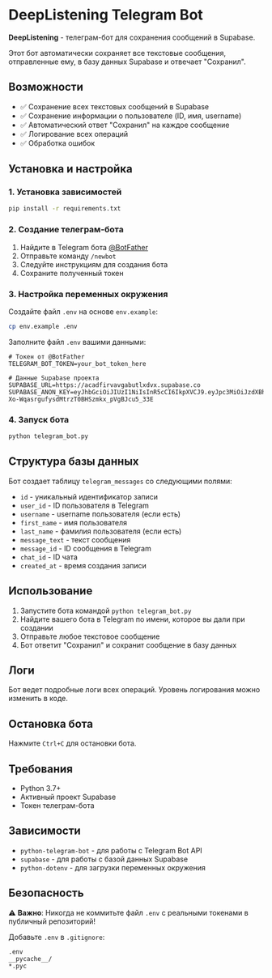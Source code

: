 # DeepListening Telegram Bot

**DeepListening** - телеграм-бот для сохранения сообщений в Supabase.

Этот бот автоматически сохраняет все текстовые сообщения, отправленные ему, в базу данных Supabase и отвечает "Сохранил".

## Возможности

- ✅ Сохранение всех текстовых сообщений в Supabase
- ✅ Сохранение информации о пользователе (ID, имя, username)
- ✅ Автоматический ответ "Сохранил" на каждое сообщение
- ✅ Логирование всех операций
- ✅ Обработка ошибок

## Установка и настройка

### 1. Установка зависимостей

```bash
pip install -r requirements.txt
```

### 2. Создание телеграм-бота

1. Найдите в Telegram бота [@BotFather](https://t.me/BotFather)
2. Отправьте команду `/newbot`
3. Следуйте инструкциям для создания бота
4. Сохраните полученный токен

### 3. Настройка переменных окружения

Создайте файл `.env` на основе `env.example`:

```bash
cp env.example .env
```

Заполните файл `.env` вашими данными:

```env
# Токен от @BotFather
TELEGRAM_BOT_TOKEN=your_bot_token_here

# Данные Supabase проекта
SUPABASE_URL=https://acadfirvavgabutlxdvx.supabase.co
SUPABASE_ANON_KEY=eyJhbGciOiJIUzI1NiIsInR5cCI6IkpXVCJ9.eyJpc3MiOiJzdXBhYmFzZSIsInJlZiI6ImFjYWRmaXJ2YXZnYWJ1dGx4ZHZ4Iiwicm9sZSI6ImFub24iLCJpYXQiOjE3NTg2MDM3ODcsImV4cCI6MjA3NDE3OTc4N30.3k-Xo-WqasrgufysdMtrzT0BHSzmkx_pVgBJcu5_33E
```

### 4. Запуск бота

```bash
python telegram_bot.py
```

## Структура базы данных

Бот создает таблицу `telegram_messages` со следующими полями:

- `id` - уникальный идентификатор записи
- `user_id` - ID пользователя в Telegram
- `username` - username пользователя (если есть)
- `first_name` - имя пользователя
- `last_name` - фамилия пользователя (если есть)
- `message_text` - текст сообщения
- `message_id` - ID сообщения в Telegram
- `chat_id` - ID чата
- `created_at` - время создания записи

## Использование

1. Запустите бота командой `python telegram_bot.py`
2. Найдите вашего бота в Telegram по имени, которое вы дали при создании
3. Отправьте любое текстовое сообщение
4. Бот ответит "Сохранил" и сохранит сообщение в базу данных

## Логи

Бот ведет подробные логи всех операций. Уровень логирования можно изменить в коде.

## Остановка бота

Нажмите `Ctrl+C` для остановки бота.

## Требования

- Python 3.7+
- Активный проект Supabase
- Токен телеграм-бота

## Зависимости

- `python-telegram-bot` - для работы с Telegram Bot API
- `supabase` - для работы с базой данных Supabase
- `python-dotenv` - для загрузки переменных окружения

## Безопасность

⚠️ **Важно**: Никогда не коммитьте файл `.env` с реальными токенами в публичный репозиторий!

Добавьте `.env` в `.gitignore`:

```
.env
__pycache__/
*.pyc
```
